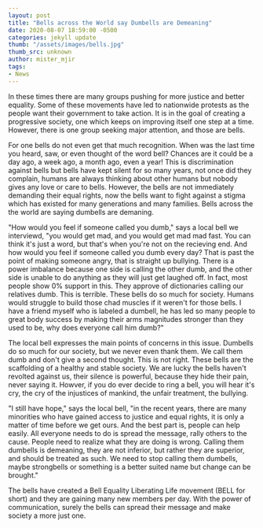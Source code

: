 ```yaml
---
layout: post
title: "Bells across the World say Dumbells are Demeaning"
date: 2020-08-07 18:59:00 -0500
categories: jekyll update
thumb: "/assets/images/bells.jpg"
thumb_src: unknown
author: mister_mjir
tags:
- News
---
```


In these times there are many groups pushing for more justice and better equality. Some of these movements have led to nationwide protests as the people want their
government to take action. It is in the goal of creating a progressive society, one which keeps on improving itself one step at a time. However, there is one group
seeking major attention, and those are bells.

For one bells do not even get that much recognition. When was the last time you heard, saw, or even thought of the word bell? Chances are it could be a day ago, a
week ago, a month ago, even a year! This is discrimination against bells but bells have kept silent for so many years, not once did they complain, humans are always
thinking about other humans but nobody gives any love or care to bells. However, the bells are not immediately demanding their equal rights, now the bells want
to fight against a stigma which has existed for many generations and many families. Bells across the the world are saying dumbells are demaning.

"How would you feel if someone called you dumb," says a local bell we interviewd, "you would get mad, and you would get mad mad fast. You can think it's just a word,
but that's when you're not on the recieving end. And how would you feel if someone called you dumb every day? That is past the point of making someone angry, that is
straight up bullying. There is a power imbalance because one side is calling the other dumb, and the other side is unable to do anything as they will just get laughed
off. In fact, most people show 0% support in this. They approve of dictionaries calling our relatives dumb. This is terrible. These bells do so much for society.
Humans would struggle to build those chad muscles if it weren't for those bells. I have a friend myself who is labeled a dumbell, he has led so many people to great
body success by making their arms magnitudes stronger than they used to be, why does everyone call him dumb?"

The local bell expresses the main points of concerns in this issue. Dumbells do so much for our society, but we never even thank them. We call them dumb and don't
give a second thought. This is not right. These bells are the scaffolding of a healthy and stable society. We are lucky the bells haven't revolted against us, their
silence is powerful, because they hide their pain, never saying it. Howver, if you do ever decide to ring a bell, you will hear it's cry, the cry of the injustices of
mankind, the unfair treatment, the bullying.

"I still have hope," says the local bell, "in the recent years, there are many minorities who have gained access to justice and equal rights, it is only a matter of
time before we get ours. And the best part is, people can help easily. All everyone needs to do is spread the message, rally others to the cause. People need to
realize what they are doing is wrong. Calling them dumbells is demeaning, they are not inferior, but rather they are superior, and should be treated as such. We need
to stop calling them dumbells, maybe strongbells or something is a better suited name but change can be brought."

The bells have created a Bell Equality Liberating Life movement (BELL for short) and they are gaining many new members per day. With the power of communication, surely
the bells can spread their message and make society a more just one.
